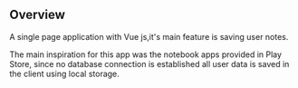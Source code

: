 <h2>Overview</h2> 
A single page application with Vue js,it's main feature is saving user notes.

The main inspiration for this app was the notebook apps provided in Play Store,
since no database connection is established all user data is saved in the client using local storage.


